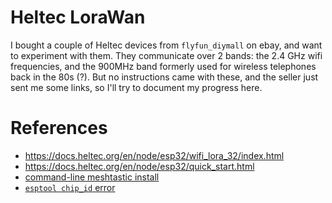 # Heltec LoraWan

I bought a couple of Heltec devices from `flyfun_diymall` on ebay, and want
to experiment with them. They communicate over 2 bands: the 2.4 GHz wifi
frequencies, and the 900MHz band formerly used for wireless telephones back
in the 80s (?). But no instructions came with these, and the seller just
sent me some links, so I'll try to document my progress here.

# References
* <https://docs.heltec.org/en/node/esp32/wifi_lora_32/index.html>
* <https://docs.heltec.org/en/node/esp32/quick_start.html>
* [command-line meshtastic install](https://blog.habets.se/2024/01/Meshtastic-quick-setup.html)
* [`esptool chip_id` error](https://github.com/espressif/esptool/issues/784)
